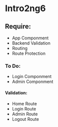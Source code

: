 # Intro2ng6

## Require:
* App Componment
* Backend Validation
* Routing
* Route Protection

### To Do:
* Login Componment
* Admin Componment

#### Validation:
* Home Route
* Login Route
* Admin Route
* Logout Route